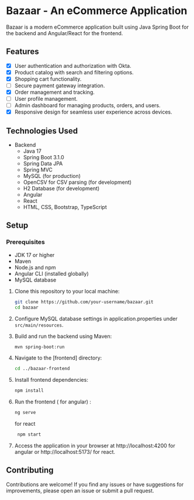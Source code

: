 # Bazaar - An eCommerce Application
Bazaar is a modern eCommerce application built using Java Spring Boot for the backend and Angular/React for the frontend.


## Features
- [x] User authentication and authorization with Okta.
- [x] Product catalog with search and filtering options.
- [x] Shopping cart functionality.
- [ ] Secure payment gateway integration.
- [x] Order management and tracking.
- [ ] User profile management.
- [ ] Admin dashboard for managing products, orders, and users.
- [x] Responsive design for seamless user experience across devices.

## Technologies Used
  - Backend
    - Java 17
    - Spring Boot 3.1.0
    - Spring Data JPA
    - Spring MVC
    - MySQL (for production)
    - OpenCSV for CSV parsing (for development)
    - H2 Database (for development)
    - Angular
    - React
    - HTML, CSS, Bootstrap, TypeScript

## Setup
### Prerequisites
- JDK 17 or higher
- Maven
- Node.js and npm
- Angular CLI (installed globally)
- MySQL database

1. Clone this repository to your local machine:
    ```bash
    git clone https://github.com/your-username/bazaar.git
    cd bazaar
    ```
2. Configure MySQL database settings in application.properties under `src/main/resources`.
3. Build and run the backend using Maven:
    ```bash
    mvn spring-boot:run
    ```

4. Navigate to the [frontend] directory:
    ```bash
    cd ../bazaar-frontend
    ```
5. Install frontend dependencies:
    ```bash
    npm install
    ```
6. Run the frontend ( for angular) :
    ```bash
    ng serve
    ```
   for react
   ```bash
    npm start
    ```
   
8. Access the application in your browser at http://localhost:4200 for angular
   or http://localhost:5173/ for react.

## Contributing
Contributions are welcome! If you find any issues or have suggestions for improvements, please open an issue or submit a pull request.
